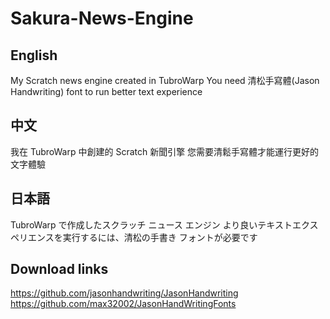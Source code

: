 # Sakura-News-Engine
## English
My Scratch news engine created in TubroWarp
You need 清松手寫體(Jason Handwriting) font to run better text experience
## 中文
我在 TubroWarp 中創建的 Scratch 新聞引擎
您需要清鬆手寫體才能運行更好的文字體驗
## 日本語
TubroWarp で作成したスクラッチ ニュース エンジン
より良いテキストエクスペリエンスを実行するには、清松の手書き フォントが必要です

## Download links
https://github.com/jasonhandwriting/JasonHandwriting
https://github.com/max32002/JasonHandWritingFonts
